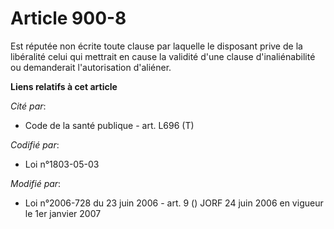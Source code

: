 # Article 900-8

Est réputée non écrite toute clause par laquelle le disposant prive de la libéralité celui qui mettrait en cause la validité
d'une clause d'inaliénabilité ou demanderait l'autorisation d'aliéner.

**Liens relatifs à cet article**

_Cité par_:

  - Code de la santé publique - art. L696 (T)

_Codifié par_:

  - Loi n°1803-05-03

_Modifié par_:

  - Loi n°2006-728 du 23 juin 2006 - art. 9 () JORF 24 juin 2006 en vigueur le 1er janvier 2007

